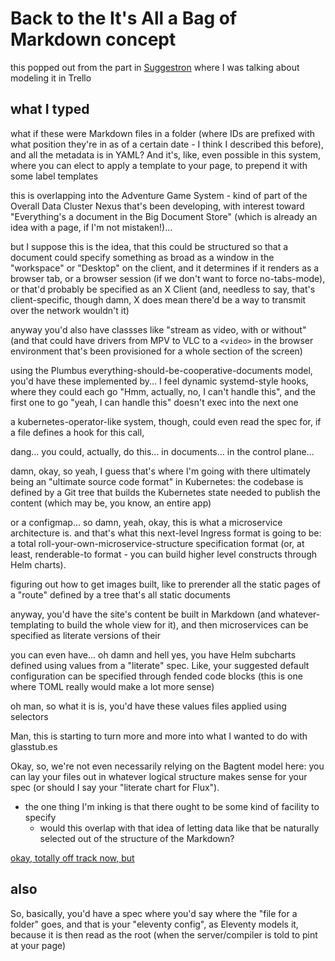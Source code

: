 # Back to the It's All a Bag of Markdown concept

this popped out from the part in [Suggestron](a5028eca-0d08-4c21-a54b-4ad7e8b5dc19.md) where I was talking about modeling it in Trello

## what I typed

what if these were Markdown files in a folder (where IDs are prefixed with what position they're in as of a certain date - I think I described this before), and all the metadata is in YAML? And it's, like, even possible in this system, where you can elect to apply a template to your page, to prepend it with some label templates

this is overlapping into the Adventure Game System - kind of part of the Overall Data Cluster Nexus that's been developing, with interest toward "Everything's a document in the Big Document Store" (which is already an idea with a page, if I'm not mistaken!)...

but I suppose this is the idea, that this could be structured so that a document could specify something as broad as a window in the "workspace" or "Desktop" on the client, and it determines if it renders as a browser tab, or a browser session (if we don't want to force no-tabs-mode), or that'd probably be specified as an X Client (and, needless to say, that's client-specific, though damn, X does mean there'd be a way to transmit over the network wouldn't it)

anyway you'd also have classses like "stream as video, with or without" (and that could have drivers from MPV to VLC to a `<video>` in the browser environment that's been provisioned for a whole section of the screen)

using the Plumbus everything-should-be-cooperative-documents model, you'd have these implemented by... I feel dynamic systemd-style hooks, where they could each go "Hmm, actually, no, I can't handle this", and the first one to go "yeah, I can handle this" doesn't exec into the next one

a kubernetes-operator-like system, though, could even read the spec for, if a file defines a hook for this call,

dang... you could, actually, do this... in documents... in the control plane...

damn, okay, so yeah, I guess that's where I'm going with there ultimately being an "ultimate source code format" in Kubernetes: the codebase is defined by a Git tree that builds the Kubernetes state needed to publish the content (which may be, you know, an entire app)

or a configmap... so damn, yeah, okay, this is what a microservice architecture is. and that's what this next-level Ingress format is going to be: a total roll-your-own-microservice-structure specification format (or, at least, renderable-to format - you can build higher level constructs through Helm charts).

figuring out how to get images built, like to prerender all the static pages of a "route" defined by a tree that's all static documents

anyway, you'd have the site's content be built in Markdown (and whatever-templating to build the whole view for it), and then microservices can be specified as literate versions of their

you can even have... oh damn and hell yes, you have Helm subcharts defined using values from a "literate" spec. Like, your suggested default configuration can be specified through fended code blocks (this is one where TOML really would make a lot more sense)

oh man, so what it is is, you'd have these values files applied using selectors

Man, this is starting to turn more and more into what I wanted to do with glasstub.es

Okay, so, we're not even necessarily relying on the Bagtent model here: you can lay your files out in whatever logical structure makes sense for your spec (or should I say your "literate chart for Flux").

- the one thing I'm inking is that there ought to be some kind of facility to specify
  - would this overlap with that idea of letting data like that be naturally selected out of the structure of the Markdown?

[okay, totally off track now, but](c2fbe19c-953e-4b89-9d37-9081666cd6fc.md)

## also

So, basically, you'd have a spec where you'd say where the "file for a folder" goes, and that is your "eleventy config", as Eleventy models it, because it is then read as the root (when the server/compiler is told to pint at your page)
